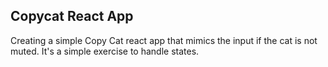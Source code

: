 ## Copycat React App

Creating a simple Copy Cat react app that mimics the input if the cat is not muted. It's a simple exercise to handle states.
